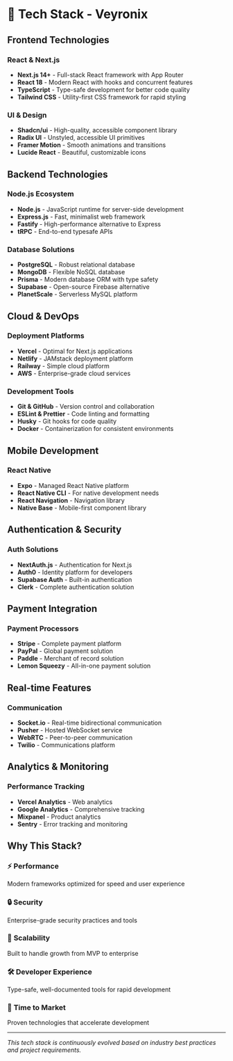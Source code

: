 # 🚀 Tech Stack - Veyronix

## Frontend Technologies

### **React & Next.js**
- **Next.js 14+** - Full-stack React framework with App Router
- **React 18** - Modern React with hooks and concurrent features
- **TypeScript** - Type-safe development for better code quality
- **Tailwind CSS** - Utility-first CSS framework for rapid styling

### **UI & Design**
- **Shadcn/ui** - High-quality, accessible component library
- **Radix UI** - Unstyled, accessible UI primitives
- **Framer Motion** - Smooth animations and transitions
- **Lucide React** - Beautiful, customizable icons

## Backend Technologies

### **Node.js Ecosystem**
- **Node.js** - JavaScript runtime for server-side development
- **Express.js** - Fast, minimalist web framework
- **Fastify** - High-performance alternative to Express
- **tRPC** - End-to-end typesafe APIs

### **Database Solutions**
- **PostgreSQL** - Robust relational database
- **MongoDB** - Flexible NoSQL database
- **Prisma** - Modern database ORM with type safety
- **Supabase** - Open-source Firebase alternative
- **PlanetScale** - Serverless MySQL platform

## Cloud & DevOps

### **Deployment Platforms**
- **Vercel** - Optimal for Next.js applications
- **Netlify** - JAMstack deployment platform
- **Railway** - Simple cloud platform
- **AWS** - Enterprise-grade cloud services

### **Development Tools**
- **Git & GitHub** - Version control and collaboration
- **ESLint & Prettier** - Code linting and formatting
- **Husky** - Git hooks for code quality
- **Docker** - Containerization for consistent environments

## Mobile Development

### **React Native**
- **Expo** - Managed React Native platform
- **React Native CLI** - For native development needs
- **React Navigation** - Navigation library
- **Native Base** - Mobile-first component library

## Authentication & Security

### **Auth Solutions**
- **NextAuth.js** - Authentication for Next.js
- **Auth0** - Identity platform for developers
- **Supabase Auth** - Built-in authentication
- **Clerk** - Complete authentication solution

## Payment Integration

### **Payment Processors**
- **Stripe** - Complete payment platform
- **PayPal** - Global payment solution
- **Paddle** - Merchant of record solution
- **Lemon Squeezy** - All-in-one payment solution

## Real-time Features

### **Communication**
- **Socket.io** - Real-time bidirectional communication
- **Pusher** - Hosted WebSocket service
- **WebRTC** - Peer-to-peer communication
- **Twilio** - Communications platform

## Analytics & Monitoring

### **Performance Tracking**
- **Vercel Analytics** - Web analytics
- **Google Analytics** - Comprehensive tracking
- **Mixpanel** - Product analytics
- **Sentry** - Error tracking and monitoring

## Why This Stack?

### ⚡ **Performance**
Modern frameworks optimized for speed and user experience

### 🔒 **Security**
Enterprise-grade security practices and tools

### 📱 **Scalability**
Built to handle growth from MVP to enterprise

### 🛠️ **Developer Experience**
Type-safe, well-documented tools for rapid development

### 🚀 **Time to Market**
Proven technologies that accelerate development

---

*This tech stack is continuously evolved based on industry best practices and project requirements.* 